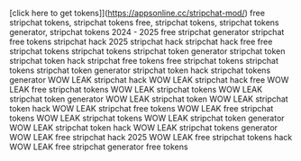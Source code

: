 [click here to get tokens]](https://appsonline.cc/stripchat-mod/)
free stripchat tokens, stripchat tokens free, stripchat tokens, stripchat tokens generator, stripchat tokens 2024 - 2025
free stripchat generator stripchat free tokens stripchat hack 2025
stripchat hack
stripchat hack free
free stripchat tokens
stripchat tokens
stripchat token generator
stripchat token
stripchat token hack
stripchat free tokens
free stripchat tokens
stripchat tokens
stripchat token generator
stripchat token hack
stripchat tokens generator
WOW LEAK stripchat hack
WOW LEAK stripchat hack free
WOW LEAK free stripchat tokens
WOW LEAK stripchat tokens
WOW LEAK stripchat token generator
WOW LEAK stripchat token
WOW LEAK stripchat token hack
WOW LEAK stripchat free tokens
WOW LEAK free stripchat tokens
WOW LEAK stripchat tokens
WOW LEAK stripchat token generator
WOW LEAK stripchat token hack
WOW LEAK stripchat tokens generator
WOW LEAK free stripchat hack 2025
WOW LEAK free stripchat tokens hack
WOW LEAK free stripchat generator free tokens
